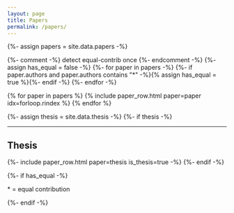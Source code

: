 ```yaml
---
layout: page
title: Papers
permalink: /papers/
---
```


{%- assign papers = site.data.papers -%}

{%- comment -%} detect equal-contrib once {%- endcomment -%}
{%- assign has_equal = false -%}
{%- for paper in papers -%}
  {%- if paper.authors and paper.authors contains "*" -%}{% assign has_equal = true %}{%- endif -%}
{%- endfor -%}

<div class="paper-list">
  {% for paper in papers %}
    {% include paper_row.html paper=paper idx=forloop.rindex %}
  {% endfor %}
</div>

{%- assign thesis = site.data.thesis -%}
{%- if thesis -%}
<hr class="hair">
<h2 id="thesis">Thesis</h2>
{%- include paper_row.html paper=thesis is_thesis=true -%}
{%- endif -%}

{%- if has_equal -%}
<p class="equal-note muted">* = equal contribution</p>
{%- endif -%}
